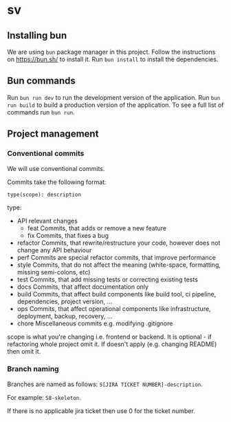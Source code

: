 # sv

## Installing bun

We are using `bun` package manager in this project. Follow the instructions on https://bun.sh/ to install it.
Run `bun install` to install the dependencies.

## Bun commands

Run `bun run dev` to run the development version of the application. Run `bun run build` to build a production version of the application.
To see a full list of commands run `bun run`.

## Project management

### Conventional commits

We will use conventional commits.

Commits take the following format:
```
type(scope): description
```

type:

* API relevant changes
  * feat Commits, that adds or remove a new feature
  * fix Commits, that fixes a bug
* refactor Commits, that rewrite/restructure your code, however does not change any API behaviour
* perf Commits are special refactor commits, that improve performance
* style Commits, that do not affect the meaning (white-space, formatting, missing semi-colons, etc)
* test Commits, that add missing tests or correcting existing tests
* docs Commits, that affect documentation only
* build Commits, that affect build components like build tool, ci pipeline, dependencies, project version, ...
* ops Commits, that affect operational components like infrastructure, deployment, backup, recovery, ...
* chore Miscellaneous commits e.g. modifying .gitignore

scope is what you're changing i.e. frontend or backend. It is optional - if refactoring whole project omit it. If doesn't apply (e.g. changing README) then omit it.

### Branch naming

Branches are named as follows: `S[JIRA TICKET NUMBER]-description`.

For example: `S8-skeleton`.

If there is no applicable jira ticket then use 0 for the ticket number.